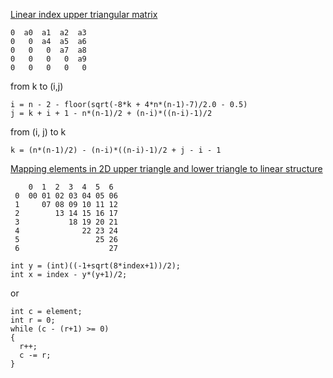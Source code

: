 [Linear index upper triangular matrix](https://stackoverflow.com/questions/27086195/linear-index-upper-triangular-matrix)

```
0  a0  a1  a2  a3
0   0  a4  a5  a6
0   0   0  a7  a8
0   0   0   0  a9
0   0   0   0   0
```

from k to (i,j)

```
i = n - 2 - floor(sqrt(-8*k + 4*n*(n-1)-7)/2.0 - 0.5)
j = k + i + 1 - n*(n-1)/2 + (n-i)*((n-i)-1)/2
```

from (i, j) to k

```
k = (n*(n-1)/2) - (n-i)*((n-i)-1)/2 + j - i - 1
```

[Mapping elements in 2D upper triangle and lower triangle to linear structure](https://stackoverflow.com/questions/4803180/mapping-elements-in-2d-upper-triangle-and-lower-triangle-to-linear-structure)

```
    0  1  2  3  4  5  6
 0  00 01 02 03 04 05 06
 1     07 08 09 10 11 12
 2        13 14 15 16 17
 3           18 19 20 21
 4              22 23 24
 5                 25 26
 6                    27
```

```
int y = (int)((-1+sqrt(8*index+1))/2);  
int x = index - y*(y+1)/2;
```

or 
```
int c = element; 
int r = 0; 
while (c - (r+1) >= 0) 
{ 
  r++;
  c -= r;
}
```
